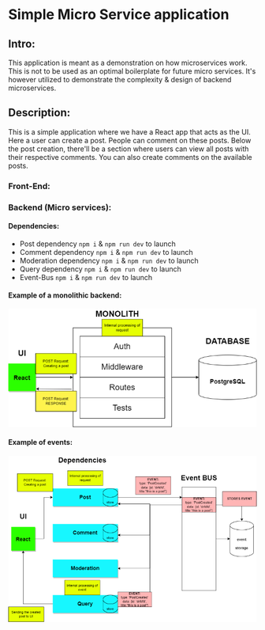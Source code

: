 # Simple Micro Service application

## Intro:

This application is meant as a demonstration on how microservices work. This is not to be used as an optimal boilerplate for future micro services. It's however utilized to demonstrate the complexity & design of backend microservices.

## Description:

This is a simple application where we have a React app that acts as the UI. Here a user can create a post. People can comment on these posts. Below the post creation, there'll be a section where users can view all posts with their respective comments. You can also create comments on the available posts.

### Front-End:

### Backend (Micro services):

#### Dependencies:

-   Post dependency `npm i` & `npm run dev` to launch
-   Comment dependency `npm i` & `npm run dev` to launch
-   Moderation dependency `npm i` & `npm run dev` to launch
-   Query dependency `npm i` & `npm run dev` to launch
-   Event-Bus `npm i` & `npm run dev` to launch

#### Example of a monolithic backend:

![Diagram monolithic](https://github.com/berkan-alci/node.js-microservices-explained/blob/main/readme-images/Monolithic-Monolithic.png)

#### Example of events:

![Diagram event](https://github.com/berkan-alci/node.js-microservices-explained/blob/main/readme-images/Service-explanantion.png)
